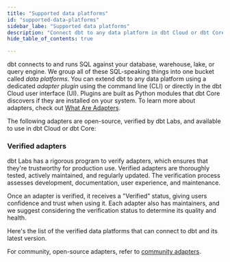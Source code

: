 ```yaml
---
title: "Supported data platforms"
id: "supported-data-platforms"
sidebar_labe: "Supported data platforms"
description: "Connect dbt to any data platform in dbt Cloud or dbt Core, using a dedicated adapter plugin"
hide_table_of_contents: true

---
```


dbt connects to and runs SQL against your database, warehouse, lake, or query engine. We group all of these SQL-speaking things into one bucket called _data platforms_. You can extend dbt to any data platform using a dedicated _adapter plugin_ using the command line (CLI) or directly in the dbt Cloud user interface (UI). Plugins are built as Python modules that dbt Core discovers if they are installed on your system. To learn more about adapters, check out [What Are Adapters](/guides/dbt-ecosystem/adapter-development/1-what-are-adapters).

The following adapters are open-source, verified by dbt Labs, and available to use in dbt Cloud or dbt Core:


<div className="grid--3-col">

<Card
    title="AlloyDB"
    body="<br /> Set up in <a href='https://docs.getdbt.com/docs/cloud/connect-data-platform/connect-redshift-postgresql-alloydb'>dbt Cloud → </a> <br />Install in <a href='https://docs.getdbt.com/docs/cloud/connect-data-platform/connect-redshift-postgresql-alloydb'>dbt Core → </a> <br /> Latest version: 1.4"
    icon="alloydb"/>

<Card
    title="Redshift"
    body="Connect to and run queries against underlyi ng data in Redshift"
    icon="redshift"/>


<Card
    title="Postgres"
    body="Connect to and run queries against underlying data in Postgres"
    icon="rocket"/>


<Card
    title="BigQuery"
    body="Connect to and run queries against underlying data in BigQuery"
    icon="bigquery"/>

<Card
    title="Databricks"
    body="Connect to and run queries against underlying data in Databricks"
    icon="databricks"/>

<Card
    title="Snowflake"
    body="Connect to and run queries against underlying data in Snowflake"
    link="/docs/quickstarts/dbt-cloud/starburst-galaxy"
    icon="snowflake"/>

<Card
    title="Starburst"
    body="Connect to and run queries against underlying data in Starburst"
    icon="starburst-partner-logo"/>

<Card
    title="Spark"
    body="Connect to and run queries against underlying data in Spark"
    icon="databricks"/>

<Card
    title="Dremio"
    body="Connect to and run queries against underlying data in Spark"
    icon="databricks"/>

<Card
    title="Azure Synapse"
    body="Connect to and run queries against underlying data in Spark"
    icon="databricks"/>

</div>


### Verified adapters

dbt Labs has a rigorous program to verify adapters, which ensures that they're trustworthy for production use. Verified adapters are thoroughly tested, actively maintained, and regularly updated. The verification process assesses development, documentation, user experience, and maintenance.

Once an adapter is verified, it receives a "Verified" status, giving users confidence and trust when using it. Each adapter also has maintainers, and we suggest considering the verification status to determine its quality and health.

Here's the list of the verified data platforms that can connect to dbt and its latest version.

For community, open-source adapters, refer to [community adapters](/docs/community-adapters).
